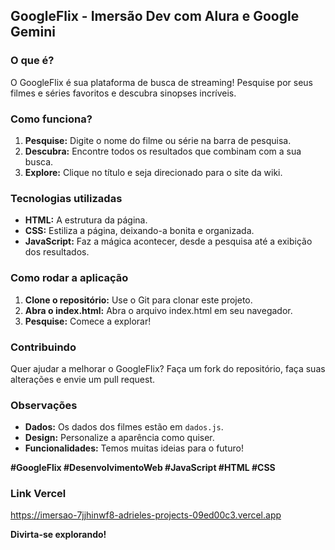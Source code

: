 ## GoogleFlix - Imersão Dev com Alura e Google Gemini

### O que é?
O GoogleFlix é sua plataforma de busca de streaming! Pesquise por seus filmes e séries favoritos e descubra sinopses incríveis.

### Como funciona?
1. **Pesquise:** Digite o nome do filme ou série na barra de pesquisa.
2. **Descubra:** Encontre todos os resultados que combinam com a sua busca.
3. **Explore:** Clique no título e seja direcionado para o site da wiki.

### Tecnologias utilizadas
* **HTML:** A estrutura da página.
* **CSS:** Estiliza a página, deixando-a bonita e organizada.
* **JavaScript:** Faz a mágica acontecer, desde a pesquisa até a exibição dos resultados.

### Como rodar a aplicação
1. **Clone o repositório:** Use o Git para clonar este projeto.
2. **Abra o index.html:** Abra o arquivo index.html em seu navegador.
3. **Pesquise:** Comece a explorar!

### Contribuindo
Quer ajudar a melhorar o GoogleFlix? Faça um fork do repositório, faça suas alterações e envie um pull request.

### Observações
* **Dados:** Os dados dos filmes estão em `dados.js`.
* **Design:** Personalize a aparência como quiser.
* **Funcionalidades:** Temos muitas ideias para o futuro!

**#GoogleFlix #DesenvolvimentoWeb #JavaScript #HTML #CSS**

### Link Vercel
https://imersao-7jjhinwf8-adrieles-projects-09ed00c3.vercel.app

**Divirta-se explorando!**
